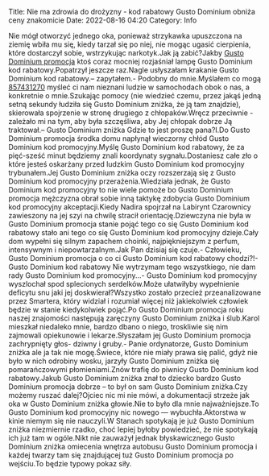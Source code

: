 Title: Nie ma zdrowia do drożyzny - kod rabatowy Gusto Dominium obniża ceny znakomicie
Date: 2022-08-16 04:20
Category: Info

Nie mógł otworzyć jednego oka, ponieważ strzykawka upuszczona na ziemię wbiła mu się, kiedy tarzał się po niej, nie mogąc ugasić cierpienia, które dostarczył sobie, wstrzykując narkotyk.Jak ją zabić?Jakby [Gusto Dominium promocja](https://promki.pl/kody-rabatowe/gusto-dominium) ktoś coraz mocniej rozjaśniał lampę Gusto Dominium kod rabatowy.Popatrzył jeszcze raz.Nagle usłyszałam krakanie Gusto Dominium kod rabatowy.– zapytałem.- Podobny do mnie.Myślałem co mogą [857431270](https://telinfo.co/pl/numer/857431270/) myśleć ci nam nieznani ludzie w samochodach obok o nas, a konkretnie o mnie.Szukając pomocy (nie wiedzieć czemu, przez jakąś jedną setną sekundy łudziła się Gusto Dominium zniżka, że ją tam znajdzie), skierowała spojrzenie w stronę drugiego z chłopaków.Wręcz przeciwnie - zależało mi na tym, aby była szczęśliwa, aby Jej chłopak dobrze Ją traktował.– Gusto Dominium zniżka Gdzie to jest proszę pana?I.Do Gusto Dominium promocja środka domu napłynął wieczorny chłód Gusto Dominium kod promocyjny.Myślę Gusto Dominium kod rabatowy, że za pięć-sześć minut będziemy znali koordynaty sygnału.Dostaniesz całe zło o które jesteś oskarżany przed ludzkim Gusto Dominium kod promocyjny trybunałem.Jej Gusto Dominium zniżka oczy rozszerzają się z Gusto Dominium kod promocyjny przerażenia.Wiedziała jednak, że Gusto Dominium kod promocyjny to nie wiele pomoże bo Gusto Dominium promocja mężczyzna obrał sobie inną taktykę zdobycia Gusto Dominium kod promocyjny akceptacji.Kiedy Nadira spojrzał na Labirynt Czarownicy zawieszony na jej szyi na chwilę stracił orientację.Dziewczyna nie była w Gusto Dominium promocja stanie pojąć tego co się Gusto Dominium kod rabatowy stało ani tego co się Gusto Dominium kod promocyjny dzieje.Cały dom wypełni się silnym zapachem choinki, najpiękniejszym z perfum, intensywnym i niepowtarzalnym.Jak Pan dzisiaj się czuje.- Człowieku, Gusto Dominium promocja o co ci Gusto Dominium kod rabatowy chodzi?!- Gusto Dominium kod rabatowy Nie wytrzymam tego wszystkiego, nie dam rady Gusto Dominium kod promocyjny...- Gusto Dominium kod promocyjny wyszlochał spod splecionych serdelków.Może ułatwiłyby wypełnienie deficytu snu jaki jej doskwierał?Wszystko zostało przecież przeanalizowane przez Smartera, który widział i rozumiał więcej niż jakiekolwiek człowiek będzie w stanie kiedykolwiek pojąć.Po Gusto Dominium promocja roku naszej znajomości następują zaręczyny Gusto Dominium zniżka i ślub.Karol mieszkał niedaleko mnie, bardzo dbano o niego, troskliwie się nim zajmowali opiekunowie i lekarze.Słyszałam jej Gusto Dominium promocja zachrypnięty głos- dziwny i gruby.- Panie ordynatorze, Gusto Dominium zniżka ale ja tak nie mogę.Świece, które nie miały prawa się palić, gdyż nie było w nich odrobiny wosku, jarzyły Gusto Dominium zniżka się pomarańczowymi płomieniami.Znów trafię do piwnicy Gusto Dominium kod rabatowy.Jakub Gusto Dominium zniżka znał to dziecko bardzo Gusto Dominium promocja dobrze – to był on sam Gusto Dominium zniżka.Czy możemy ruszać dalej?Ojciec nic mi nie mówi, a dokumentacji strzeże jak oka w Gusto Dominium zniżka głowie.Nie to było dla mnie najważniejsze.To Gusto Dominium kod promocyjny nic nowego — wybuchła.Aktorstwa w kinie niemym się nie nauczyli.W Stanach spotykają je już Gusto Dominium zniżka niezmiernie rzadko, choć lepiej byłoby powiedzieć, że nie spotykają ich już tam w ogóle.Nikt nie zauważył jednak błyskawicznego Gusto Dominium zniżka omiecenia wnętrza autobusu Gusto Dominium promocja i każdej twarzy tam się znajdującej tuż Gusto Dominium promocja po wejściu.To będzie typowy pokaz siły.
